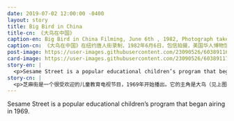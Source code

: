 ```yaml
---
date: 2019-07-02 12:00:00 -0400
layout: story
title: Big Bird in China
title-cn: 《大鸟在中国》
caption-en: Big Bird in China Filming, June 6th , 1982, Photograph taken by Emile Bocian, Museum of Chinese in America (MOCA)<br>collection.
caption-cn: 《大鸟在中国》在纽约唐人街录制，1982年6月6日，包信拍摄，美国华人博物馆（MOCA）馆藏
post-image: https://user-images.githubusercontent.com/23090526/60389116-44af1500-9a8a-11e9-925f-4fa519cc01c7.jpg
card-image: https://user-images.githubusercontent.com/23090526/60389117-45e04200-9a8a-11e9-8745-28de5e5f37f6.jpg
story-en: |
  <p>Sesame Street is a popular educational children’s program that began airing in 1969. Its title character is Big Bird (pictured above), portrayed by puppeteer Caroll Spinney. After visiting China in 1982, Spinney pitched a story idea in which Big Bird would visit China and teach American children about its culture. In June 1982 the special filmed their U.S. scenes in New York’s Chinatown; the Chinese scenes were filmed in Beijing, Guilin, and Suzhou. “Big Bird in China” aired in 1983 and won an Emmy Award in 1984 for Outstanding Children’s Program.</p>
story-cn: |
  <p>芝麻街是一个很受欢迎的儿童教育电视节目，1969年开始播出。它的主角是大鸟（见上图），由木偶戏演员卡罗尔·斯宾尼扮演。在1982年访问中国以后，斯宾尼提出了一个故事构思：大鸟访问中国，并向美国孩子们介绍中国文化。1982年6月，该特别节目在纽约唐人街拍摄了他们在美国的场景；中国场景是在北京、桂林和苏州拍摄的。《大鸟在中国》于1983年播出，在1984年赢得了艾美奖的优秀儿童节目奖。</p>
---
```

Sesame Street is a popular educational children’s program that began airing in 1969.
